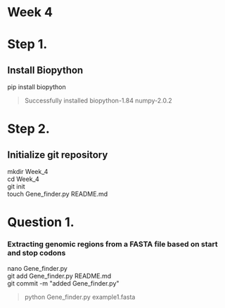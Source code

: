 # Week 4 

# Step 1. 

## Install Biopython 
pip install biopython  
> Successfully installed biopython-1.84 numpy-2.0.2

# Step 2. 

## Initialize git repository 
mkdir Week_4  
cd Week_4  
git init  
touch Gene_finder.py README.md

# Question 1. 
### Extracting genomic regions from a FASTA file based on start and stop codons
 nano Gene_finder.py  
 git add Gene_finder.py README.md  
 git commit -m "added Gene_finder.py"  
 > python Gene_finder.py example1.fasta
 
